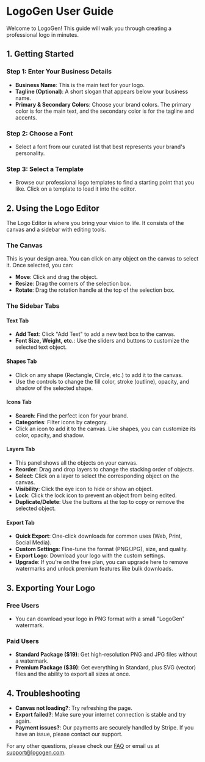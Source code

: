 # LogoGen User Guide

Welcome to LogoGen! This guide will walk you through creating a professional logo in minutes.

## 1. Getting Started

### Step 1: Enter Your Business Details
- **Business Name**: This is the main text for your logo.
- **Tagline (Optional)**: A short slogan that appears below your business name.
- **Primary & Secondary Colors**: Choose your brand colors. The primary color is for the main text, and the secondary color is for the tagline and accents.

### Step 2: Choose a Font
- Select a font from our curated list that best represents your brand's personality.

### Step 3: Select a Template
- Browse our professional logo templates to find a starting point that you like. Click on a template to load it into the editor.

## 2. Using the Logo Editor

The Logo Editor is where you bring your vision to life. It consists of the canvas and a sidebar with editing tools.

### The Canvas
This is your design area. You can click on any object on the canvas to select it. Once selected, you can:
- **Move**: Click and drag the object.
- **Resize**: Drag the corners of the selection box.
- **Rotate**: Drag the rotation handle at the top of the selection box.

### The Sidebar Tabs

#### **Text Tab**
- **Add Text**: Click "Add Text" to add a new text box to the canvas.
- **Font Size, Weight, etc.**: Use the sliders and buttons to customize the selected text object.

#### **Shapes Tab**
- Click on any shape (Rectangle, Circle, etc.) to add it to the canvas.
- Use the controls to change the fill color, stroke (outline), opacity, and shadow of the selected shape.

#### **Icons Tab**
- **Search**: Find the perfect icon for your brand.
- **Categories**: Filter icons by category.
- Click an icon to add it to the canvas. Like shapes, you can customize its color, opacity, and shadow.

#### **Layers Tab**
- This panel shows all the objects on your canvas.
- **Reorder**: Drag and drop layers to change the stacking order of objects.
- **Select**: Click on a layer to select the corresponding object on the canvas.
- **Visibility**: Click the eye icon to hide or show an object.
- **Lock**: Click the lock icon to prevent an object from being edited.
- **Duplicate/Delete**: Use the buttons at the top to copy or remove the selected object.

#### **Export Tab**
- **Quick Export**: One-click downloads for common uses (Web, Print, Social Media).
- **Custom Settings**: Fine-tune the format (PNG/JPG), size, and quality.
- **Export Logo**: Download your logo with the custom settings.
- **Upgrade**: If you're on the free plan, you can upgrade here to remove watermarks and unlock premium features like bulk downloads.

## 3. Exporting Your Logo

### Free Users
- You can download your logo in PNG format with a small "LogoGen" watermark.

### Paid Users
- **Standard Package ($19)**: Get high-resolution PNG and JPG files without a watermark.
- **Premium Package ($39)**: Get everything in Standard, plus SVG (vector) files and the ability to export all sizes at once.

## 4. Troubleshooting
- **Canvas not loading?**: Try refreshing the page.
- **Export failed?**: Make sure your internet connection is stable and try again.
- **Payment issues?**: Our payments are securely handled by Stripe. If you have an issue, please contact our support.

For any other questions, please check our [FAQ](FAQ.md) or email us at [support@logogen.com](mailto:support@logogen.com).
